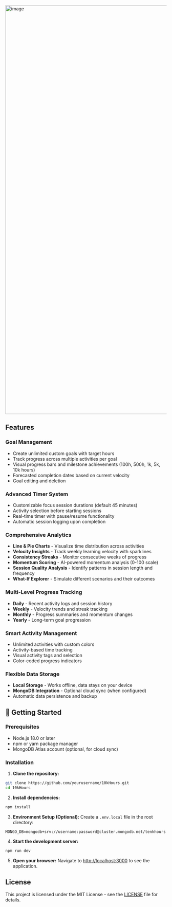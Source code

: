 
 



<img width="2559" height="1272" alt="image" src="https://github.com/user-attachments/assets/616076f1-53cd-432c-9d07-2ee559fae14e" />




## Features

###  **Goal Management**
- Create unlimited custom goals with target hours
- Track progress across multiple activities per goal
- Visual progress bars and milestone achievements (100h, 500h, 1k, 5k, 10k hours)
- Forecasted completion dates based on current velocity
- Goal editing and deletion

###  **Advanced Timer System**
- Customizable focus session durations (default 45 minutes)
- Activity selection before starting sessions
- Real-time timer with pause/resume functionality
- Automatic session logging upon completion

###  **Comprehensive Analytics**
- **Line & Pie Charts** - Visualize time distribution across activities
- **Velocity Insights** - Track weekly learning velocity with sparklines
- **Consistency Streaks** - Monitor consecutive weeks of progress
- **Momentum Scoring** - AI-powered momentum analysis (0-100 scale)
- **Session Quality Analysis** - Identify patterns in session length and frequency
- **What-If Explorer** - Simulate different scenarios and their outcomes

###  **Multi-Level Progress Tracking**
- **Daily** - Recent activity logs and session history
- **Weekly** - Velocity trends and streak tracking
- **Monthly** - Progress summaries and momentum changes
- **Yearly** - Long-term goal progression

###  **Smart Activity Management**
- Unlimited activities with custom colors
- Activity-based time tracking
- Visual activity tags and selection
- Color-coded progress indicators

###  **Flexible Data Storage**
- **Local Storage** - Works offline, data stays on your device
- **MongoDB Integration** - Optional cloud sync (when configured)
- Automatic data persistence and backup

## 🚀 Getting Started

### Prerequisites

- Node.js 18.0 or later
- npm or yarn package manager
- MongoDB Atlas account (optional, for cloud sync)

### Installation

1. **Clone the repository:**
```bash
git clone https://github.com/yourusername/10kHours.git
cd 10kHours
```

2. **Install dependencies:**
```bash
npm install
```

3. **Environment Setup (Optional):**
Create a `.env.local` file in the root directory:
```env
MONGO_DB=mongodb+srv://username:password@cluster.mongodb.net/tenkhours
```

4. **Start the development server:**
```bash
npm run dev
```

5. **Open your browser:**
Navigate to [http://localhost:3000](http://localhost:3000) to see the application.





## License

This project is licensed under the MIT License - see the [LICENSE](LICENSE) file for details.



